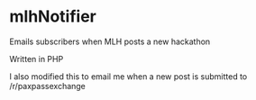 # mlhNotifier
Emails subscribers when MLH posts a new hackathon

Written in PHP

I also modified this to email me when a new post is submitted to /r/paxpassexchange